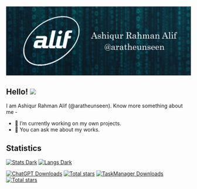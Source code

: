 ![Header](https://github.com/aratheunseen/aratheunseen/blob/master/src/header.jpg "Header")
## Hello! <img src="https://raw.githubusercontent.com/MartinHeinz/MartinHeinz/master/wave.gif" width="30px">

I am Ashiqur Rahman Alif (@aratheunseen). Know more something about me -

- 🔬 I’m currently working on my own projects.
- 💬 You can ask me about my works.

## Statistics

<a href="#">![Stats Dark](https://github-readme-stats.vercel.app/api?username=aratheunseen&show_icons=false&theme=dark&hide=stars)</a>
<a href="#">![Langs Dark](https://github-readme-stats.vercel.app/api/top-langs/?username=aratheunseen&theme=dark&hide_progress=true&layout=compact&langs_count=8&size_weight=0.5&count_weight=0.5&hide=)</a>

<a href="https://github.com/aratheunseen/chatgpt-app/releases/download/android/ChatGPT-android.apk">![ChatGPT Downloads](https://img.shields.io/github/downloads/aratheunseen/chatgpt/total?logo=android&label=ChatGPT%20Downloads&color=0E972D)</a>
<a href="#">![Total stars](https://img.shields.io/github/stars/aratheunseen?logo=star&label=Unseen%20Stars)</a>
<a href="https://github.com/aratheunseen/task-manager/releases/download/android/todo-android.apk">![TaskManager Downloads](https://img.shields.io/github/downloads/aratheunseen/task-manager/total?logo=android&label=TaskManager%20Downloads&color=0E972D)</a>
<a href="#">![Total stars](https://img.shields.io/github/stars/aragle?logo=star&label=SandBox%20Stars)</a>

